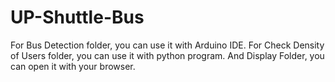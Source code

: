 # UP-Shuttle-Bus

For Bus Detection folder, you can use it with Arduino IDE.
For Check Density of Users folder, you can use it with python program.
And Display Folder, you can open it with your browser.
